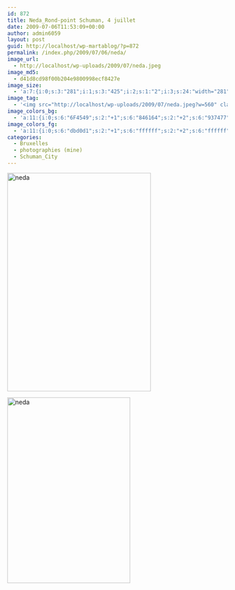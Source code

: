 ```yaml
---
id: 872
title: Neda_Rond-point Schuman, 4 juillet
date: 2009-07-06T11:53:09+00:00
author: admin6059
layout: post
guid: http://localhost/wp-martablog/?p=872
permalink: /index.php/2009/07/06/neda/
image_url:
  - http://localhost/wp-uploads/2009/07/neda.jpeg
image_md5:
  - d41d8cd98f00b204e9800998ecf8427e
image_size:
  - 'a:7:{i:0;s:3:"281";i:1;s:3:"425";i:2;s:1:"2";i:3;s:24:"width="281" height="425"";s:4:"bits";s:1:"8";s:8:"channels";s:1:"3";s:4:"mime";s:10:"image/jpeg";}'
image_tag:
  - '<img src="http://localhost/wp-uploads/2009/07/neda.jpeg?w=560" class="aligncenter size-full wp-image-871" title="neda"   alt="neda"    />'
image_colors_bg:
  - 'a:11:{i:0;s:6:"6F4549";s:2:"+1";s:6:"846164";s:2:"+2";s:6:"937477";s:2:"+3";s:6:"b8a3a5";s:2:"+4";s:6:"dbd0d1";s:2:"+5";s:6:"f1eded";i:-1;s:6:"5e3b3e";i:-2;s:6:"533437";i:-3;s:6:"382325";i:-4;s:6:"1c1112";i:-5;s:6:"0b0707";}'
image_colors_fg:
  - 'a:11:{i:0;s:6:"dbd0d1";s:2:"+1";s:6:"ffffff";s:2:"+2";s:6:"ffffff";s:2:"+3";s:6:"382325";s:2:"+4";s:6:"6f4549";s:2:"+5";s:6:"6f4549";i:-1;s:6:"dbd0d1";i:-2;s:6:"dbd0d1";i:-3;s:6:"b8a3a5";i:-4;s:6:"b8a3a5";i:-5;s:6:"b8a3a5";}'
categories:
  - Bruxelles
  - photographies (mine)
  - Schuman_City
---
```

<img class="aligncenter wp-image-3900" src="http://blog.martasmaldone.eu/wp-content/uploads/2009/07/neda.jpg" alt="neda" width="328" height="500" srcset="http://blog.martasmaldone.eu/wp-content/uploads/2009/07/neda.jpg 561w, http://blog.martasmaldone.eu/wp-content/uploads/2009/07/neda-197x300.jpg 197w" sizes="(max-width: 328px) 100vw, 328px" />

[<img class="wp-image-871 size-full aligncenter" title="neda" src="http://blog.martasmaldone.eu/wp-content/uploads/2009/07/neda.jpeg" alt="neda" width="281" height="425" srcset="http://blog.martasmaldone.eu/wp-content/uploads/2009/07/neda.jpeg 281w, http://blog.martasmaldone.eu/wp-content/uploads/2009/07/neda-198x300.jpeg 198w" sizes="(max-width: 281px) 100vw, 281px" />](http://blog.martasmaldone.eu/wp-content/uploads/2009/07/neda.jpeg)